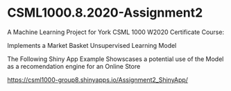 # CSML1000.8.2020-Assignment2
A Machine Learning Project for York CSML 1000 W2020 Certificate Course:

Implements a Market Basket Unsupervised Learning Model

The Following Shiny App Example Showscases a potential use of the Model as a recomendation engine for an Online Store

https://csml1000-group8.shinyapps.io/Assignment2_ShinyApp/
